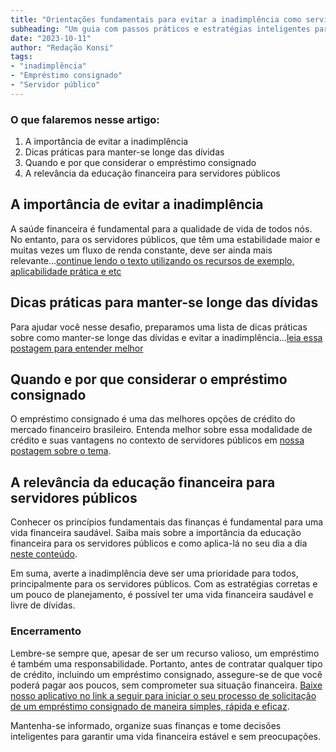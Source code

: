 ```yaml
---
title: "Orientações fundamentais para evitar a inadimplência como servidor público"
subheading: "Um guia com passos práticos e estratégias inteligentes para proteger sua saúde financeira e manter-se livre de dívidas"
date: "2023-10-11"
author: "Redação Konsi"
tags:
- "inadimplência"
- "Empréstimo consignado"
- "Servidor público"
---
```


### O que falaremos nesse artigo:
1. A importância de evitar a inadimplência
2. Dicas práticas para manter-se longe das dívidas
3. Quando e por que considerar o empréstimo consignado
4. A relevância da educação financeira para servidores públicos

## A importância de evitar a inadimplência

A saúde financeira é fundamental para a qualidade de vida de todos nós. No entanto, para os servidores públicos, que têm uma estabilidade maior e muitas vezes um fluxo de renda constante, deve ser ainda mais relevante...[continue lendo o texto utilizando os recursos de exemplo, aplicabilidade prática e etc](www.konsi.com.br/postagens/inadimplencia-a-evitar)

## Dicas práticas para manter-se longe das dívidas

Para ajudar você nesse desafio, preparamos uma lista de dicas práticas sobre como manter-se longe das dívidas e evitar a inadimplência...[leia essa postagem para entender melhor](www.konsi.com.br/postagens/dicas-manter-longe-dividas)
  
## Quando e por que considerar o empréstimo consignado

O empréstimo consignado é uma das melhores opções de crédito do mercado financeiro brasileiro. Entenda melhor sobre essa modalidade de crédito e suas vantagens no contexto de servidores públicos em [nossa postagem sobre o tema](www.konsi.com.br/postagens/emprestimo-consignado-servidor-publico).

## A relevância da educação financeira para servidores públicos

Conhecer os princípios fundamentais das finanças é fundamental para uma vida financeira saudável. Saiba mais sobre a importância da educação financeira para os servidores públicos e como aplica-lá no seu dia a dia [neste conteúdo](www.konsi.com.br/postagens/educacao-financeira-servidores-publicos).

Em suma, averte a inadimplência deve ser uma prioridade para todos, principalmente para os servidores públicos. Com as estratégias corretas e um pouco de planejamento, é possível ter uma vida financeira saudável e livre de dívidas. 

### Encerramento

Lembre-se sempre que, apesar de ser um recurso valioso, um empréstimo é também uma responsabilidade. Portanto, antes de contratar qualquer tipo de crédito, incluindo um empréstimo consignado, assegure-se de que você poderá pagar aos poucos, sem comprometer sua situação financeira. [Baixe nosso aplicativo no link a seguir para iniciar o seu processo de solicitação de um empréstimo consignado de maneira simples, rápida e eficaz](www.konsi.com.br/baixar-app).

Mantenha-se informado, organize suas finanças e tome decisões inteligentes para garantir uma vida financeira estável e sem preocupações.